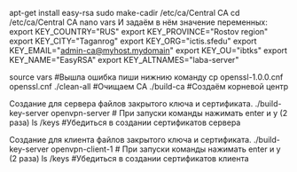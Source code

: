 apt-get install easy-rsa
sudo make-cadir /etc/ca/Central CA
cd /etc/ca/Central CA
nano vars
И задаём в нём значение переменных:
export KEY_COUNTRY="RUS"
export KEY_PROVINCE="Rostov region"
export KEY_CITY="Taganrog"
export KEY_ORG="ictis.sfedu"
export KEY_EMAIL="admin-ca@myhost.mydomain"
export KEY_OU="ibtks"
export KEY_NAME="EasyRSA"
export KEY_ALTNAMES="laba-server"

source vars #Вышла ошибка пиши нижнию команду
cp openssl-1.0.0.cnf openssl.cnf
./clean-all    #Очищаем CA
./build-ca    #Создаём корневой центр

Создание для сервера файлов закрытого ключа и сертификата.
./build-key-server openvpn-server  # При запуски команды нажимать enter и y (2 раза)
ls /keys  #Убедиться в создании сертификатов сервера


Создание для клиента файлов закрытого ключа и сертификата.
./build-key-server openvpn-client-1  # При запуски команды нажимать enter и y (2 раза)
ls /keys  #Убедиться в создании сертификатов клиента